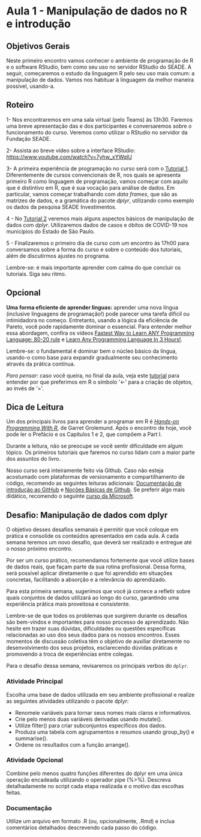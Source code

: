 #  Aula 1 - Manipulação de dados no R e introdução

## Objetivos Gerais

Neste primeiro encontro vamos conhecer o ambiente de programação de R e o software RStudio, bem como seu uso no servidor RStudio do SEADE. A seguir, começaremos o estudo da linguagem R pelo seu uso mais comum: a manipulação de dados. Vamos nos habituar à linguagem da melhor maneira possível, usando-a.

## Roteiro

1- Nos encontraremos em uma sala virtual (pelo Teams) às 13h30. Faremos uma breve apresentação das e dos participantes e conversaremos sobre o funcionamento do curso. Veremos como utilizar o RStudio no servidor da Fundação SEADE.

2- Assista ao breve vídeo sobre a interface RStudio: https://www.youtube.com/watch?v=7yhw_xYWqlU

3- A primeira experiência de programação no curso será com o [Tutorial 1](/tutorial/tutorial-01.md). Diferentemente de cursos convencionais de R, nos quais se apresenta primeiro R como linguagem de programação, vamos começar com aquilo que é distintivo em R, que é sua vocação para análise de dados. Em particular, vamos começar trabalhando com _data frames_, que são as matrizes de dados, e a gramática do pacote _dplyr_, utilizando como exemplo os dados da pesquisa SEADE Investimentos.

4 - No [Tutorial 2](/tutorial/tutorial-02.md) veremos mais alguns aspectos básicos de manipulação de dados com _dplyr_. Utilizaremos dados de casos e óbitos de COVID-19 nos municípios do Estado de São Paulo.

5 - Finalizaremos o primeiro dia de curso com um encontro às 17h00 para conversamos sobre a forma do curso e sobre o conteúdo dos tutoriais, além de discutirmos ajustes no programa.

Lembre-se: é mais importante aprender com calma do que concluir os tutoriais. Siga seu ritmo.

## Opcional

**Uma forma eficiente de aprender línguas:** aprender uma nova língua (inclusive linguagens de programação!) pode parecer uma tarefa difícil ou intimidadora no começo. Entretanto, usando a lógica da eficiência de Pareto, você pode rapidamente dominar o essencial. Para entender melhor essa abordagem, confira os vídeos [Fastest Way to Learn ANY Programming Language: 80-20 rule](https://www.youtube.com/watch?v=14BL_FwQCpM&si=CcEPRASj438IfAXi) e [Learn Any Programming Language In 3 Hours!](https://www.youtube.com/watch?v=7SKVQyA4TjU).  

Lembre-se: o fundamental é dominar bem o núcleo básico da língua, usando-o como base para expandir gradualmente seu conhecimento através da prática contínua.

_Para pensar_: caso você queira, no final da aula, veja este [tutorial](/tutorial/tutorial-atribuicao-variavel.md) para entender por que preferimos em R o símbolo '<-' para a criação de objetos, ao invés de '='. 

## Dica de Leitura

Um dos principais livros para aprender a programar em R é [_Hands-on Programming With R_](https://rstudio-education.github.io/hopr/), de Garret Grolemund. Após o encontro de hoje, você pode ler o Prefácio e os Capítulos 1 e 2, que compõem a Part I.

Durante a leitura, não se preocupe se você sentir dificuldade em algum tópico. Os primeiros tutoriais que faremos no curso lidam com a maior parte dos assuntos do livro.

Nosso curso será inteiramente feito via Github. Caso não esteja acostumado com plataformas de versionamento e compartilhamento de código, recomendo as seguintes leituras adicionais: [Documentação de introdução ao GitHub](https://docs.github.com/pt/get-started) e [Noções Básicas de Github](https://docs.github.com/pt/get-started/git-basics). Se preferir algo mais didático, recomendo o seguinte [curso da Microsoft](https://learn.microsoft.com/pt-br/training/modules/intro-to-git/0-introduction).


## Desafio: Manipulação de dados com dplyr


O objetivo desses desafios semanais é permitir que você coloque em prática e consolide os conteúdos apresentados em cada aula. A cada semana teremos um novo desafio, que deverá ser realizado e entregue até o nosso próximo encontro.

Por ser um curso prático, recomendamos fortemente que você utilize bases de dados reais, que façam parte da sua rotina profissional. Dessa forma, será possível aplicar diretamente o que foi aprendido em situações concretas, facilitando a absorção e a relevância do aprendizado.

Para esta primeira semana, sugerimos que você já comece a refletir sobre quais conjuntos de dados utilizará ao longo do curso, garantindo uma experiência prática mais proveitosa e consistente.

Lembre-se de que todos os problemas que surgirem durante os desafios são bem-vindos e importantes para nosso processo de aprendizado. Não hesite em trazer suas dúvidas, dificuldades ou questões específicas relacionadas ao uso dos seus dados para os nossos encontros. Esses momentos de discussão coletiva têm o objetivo de auxiliar diretamente no desenvolvimento dos seus projetos, esclarecendo dúvidas práticas e promovendo a troca de experiências entre colegas.

Para o desafio dessa semana, revisaremos os principais verbos do `dplyr`.

### Atividade Principal

Escolha uma base de dados utilizada em seu ambiente profissional e realize as seguintes atividades utilizando o pacote dplyr:

  - Renomeie variáveis para tornar seus nomes mais claros e informativos.
  - Crie pelo menos duas variáveis derivadas usando mutate().
  - Utilize filter() para criar subconjuntos específicos dos dados.
  - Produza uma tabela com agrupamentos e resumos usando group_by() e summarise().    
  - Ordene os resultados com a função arrange().
    
### Atividade Opcional

Combine pelo menos quatro funções diferentes do dplyr em uma única operação encadeada utilizando o operador pipe (%>%). Descreva detalhadamente no script cada etapa realizada e o motivo das escolhas feitas.

### Documentação

Utilize um arquivo em formato .R (ou, opcionalmente, .Rmd) e inclua comentários detalhados descrevendo cada passo do código.

